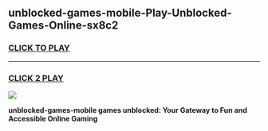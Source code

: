 
## unblocked-games-mobile-Play-Unblocked-Games-Online-sx8c2
<h3>
<a href="https://premium76.site?title=unblocked-games-mobile&ref=24A">CLICK TO PLAY</a></h3>
<hr>

<h3>
<a href="https://premium76.site?title=unblocked-games-mobile&ref=24A">CLICK 2 PLAY</a>
  
</h3>

<a href="https://premium76.site?title=unblocked-games-mobile&ref=24A"><img src="https://clearcache.store/games.png"></a>


**unblocked-games-mobile games unblocked: Your Gateway to Fun and Accessible Online Gaming**
